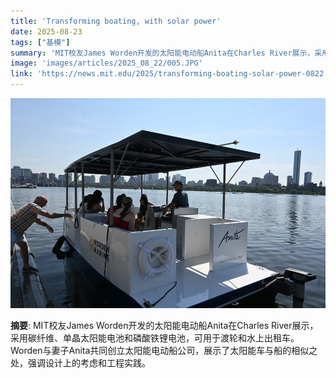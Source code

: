 ```yaml
---
title: 'Transforming boating, with solar power'
date: 2025-08-23
tags: ["基模"]
summary: 'MIT校友James Worden开发的太阳能电动船Anita在Charles River展示，采用碳纤维、单晶太阳能电池和磷酸铁锂电池，可用于渡轮和水上出租车。Worden与妻子Anita共同创立太阳能电动船公司，展示了太阳能车与船的相似之处，强调设计上的考虑和工程实践。'
image: 'images/articles/2025_08_22/005.JPG'
link: 'https://news.mit.edu/2025/transforming-boating-solar-power-0822'
---
```

![Transforming boating, with solar power](images/articles/2025_08_22/005.JPG)

**摘要**: MIT校友James Worden开发的太阳能电动船Anita在Charles River展示，采用碳纤维、单晶太阳能电池和磷酸铁锂电池，可用于渡轮和水上出租车。Worden与妻子Anita共同创立太阳能电动船公司，展示了太阳能车与船的相似之处，强调设计上的考虑和工程实践。
